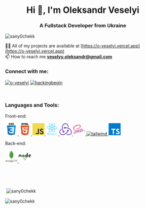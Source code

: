 <h1 align="center">Hi 👋, I'm Oleksandr Veselyi</h1>
<h3 align="center">A Fullstack Developer from Ukraine</h3>

<p align="left"> <img src="https://komarev.com/ghpvc/?username=sany0chekk&label=Profile%20views&color=0e75b6&style=flat" alt="sany0chekk" /> </p>

👨‍💻 All of my projects are available at [https://o-veselyi.vercel.app](https://o-veselyi.vercel.app)<br/>
📫 How to reach me **veselyy.oleksandr@gmail.com**
<br/>
<h3 align="left">Connect with me:</h3>
<p align="left">
<a href="https://linkedin.com/in/o-veselyi" target="blank"><img align="center" src="https://raw.githubusercontent.com/rahuldkjain/github-profile-readme-generator/master/src/images/icons/Social/linked-in-alt.svg" alt="o-veselyi" height="30" width="40" /></a>
<a href="https://instagram.com/hackingbegin" target="blank"><img align="center" src="https://raw.githubusercontent.com/rahuldkjain/github-profile-readme-generator/master/src/images/icons/Social/instagram.svg" alt="hackingbegin" height="30" width="40" /></a>
</p>
<br>
<h3 align="left">Languages and Tools:</h3>
<p align="left">Front-end:</p>

<p align="left"> 
  <a href="https://www.w3schools.com/css/" target="_blank" rel="noreferrer"> 
    <img src="https://raw.githubusercontent.com/devicons/devicon/master/icons/css3/css3-original-wordmark.svg" alt="css3" width="40" height="40"/> 
  </a> 
  <a href="https://www.w3.org/html/" target="_blank" rel="noreferrer"> 
    <img src="https://raw.githubusercontent.com/devicons/devicon/master/icons/html5/html5-original-wordmark.svg" alt="html5" width="40" height="40"/> 
  </a> 
  <a href="https://developer.mozilla.org/en-US/docs/Web/JavaScript" target="_blank" rel="noreferrer"> 
    <img src="https://raw.githubusercontent.com/devicons/devicon/master/icons/javascript/javascript-original.svg" alt="javascript" width="40" height="40"/> 
  </a> 
  <a href="https://reactjs.org/" target="_blank" rel="noreferrer"> 
    <img src="https://raw.githubusercontent.com/devicons/devicon/master/icons/react/react-original-wordmark.svg" alt="react" width="40" height="40"/> 
  </a> 
  <a href="https://redux.js.org" target="_blank" rel="noreferrer"> 
    <img src="https://raw.githubusercontent.com/devicons/devicon/master/icons/redux/redux-original.svg" alt="redux" width="40" height="40"/> 
  </a> 
  <a href="https://sass-lang.com" target="_blank" rel="noreferrer"> 
    <img src="https://raw.githubusercontent.com/devicons/devicon/master/icons/sass/sass-original.svg" alt="sass" width="40" height="40"/> 
  </a> 
  <a href="https://tailwindcss.com/" target="_blank" rel="noreferrer"> 
    <img src="https://www.vectorlogo.zone/logos/tailwindcss/tailwindcss-icon.svg" alt="tailwind" width="40" height="40"/> 
  </a>
  <a href="https://www.typescriptlang.org/" target="_blank" rel="noreferrer"> 
    <img src="https://raw.githubusercontent.com/devicons/devicon/master/icons/typescript/typescript-original.svg" alt="typescript" width="40" height="40"/> 
  </a> 
</p>
<p align="left">Back-end:</p>
<p align="left"> 
  <a href="https://www.mongodb.com/" target="_blank" rel="noreferrer"> 
    <img src="https://raw.githubusercontent.com/devicons/devicon/master/icons/mongodb/mongodb-original-wordmark.svg" alt="mongodb" width="40" height="40"/> 
  </a> 
  <a href="https://nodejs.org" target="_blank" rel="noreferrer"> 
    <img src="https://raw.githubusercontent.com/devicons/devicon/master/icons/nodejs/nodejs-original-wordmark.svg" alt="nodejs" width="40" height="40"/> 
  </a> 
</p>
<br/>
<br/>
<br/>
<p>&nbsp;<img align="center" src="https://github-readme-stats.vercel.app/api?username=sany0chekk&show_icons=true&locale=en" alt="sany0chekk" /></p>
<p><img align="center" src="https://github-readme-streak-stats.herokuapp.com/?user=sany0chekk&" alt="sany0chekk" /></p>
